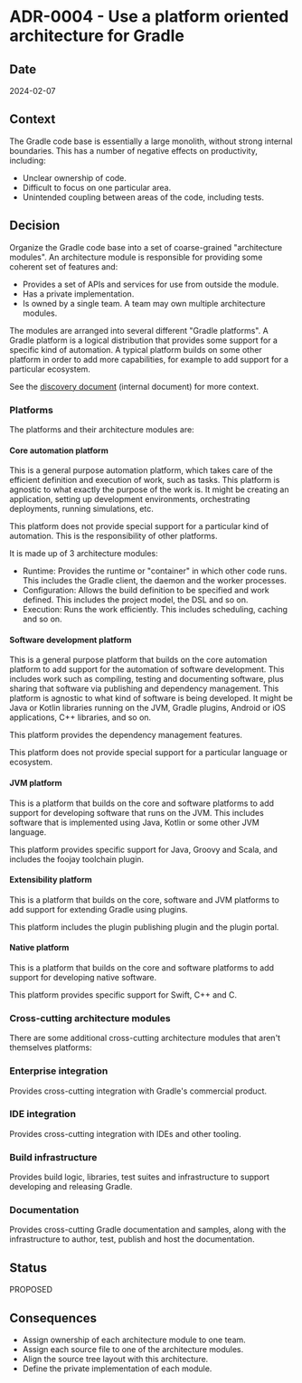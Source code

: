 # ADR-0004 - Use a platform oriented architecture for Gradle

## Date

2024-02-07

## Context

The Gradle code base is essentially a large monolith, without strong internal boundaries.
This has a number of negative effects on productivity, including:

- Unclear ownership of code.
- Difficult to focus on one particular area.
- Unintended coupling between areas of the code, including tests.

## Decision

Organize the Gradle code base into a set of coarse-grained "architecture modules".
An architecture module is responsible for providing some coherent set of features and:

- Provides a set of APIs and services for use from outside the module.
- Has a private implementation.
- Is owned by a single team. A team may own multiple architecture modules.

The modules are arranged into several different "Gradle platforms".
A Gradle platform is a logical distribution that provides some support for a specific kind of automation.
A typical platform builds on some other platform in order to add more capabilities, for example to add support for a particular ecosystem.

See the [discovery document](https://docs.google.com/document/d/1-oKG23gLdx2D2uJvzir31AhDFyqSf81LDESfKKCU28c/edit#heading=h.pps74pn68uvk) (internal document) for more context.

### Platforms

The platforms and their architecture modules are:

#### Core automation platform

This is a general purpose automation platform, which takes care of the efficient definition and execution of work, such as tasks.
This platform is agnostic to what exactly the purpose of the work is.
It might be creating an application, setting up development environments, orchestrating deployments, running simulations, etc.

This platform does not provide special support for a particular kind of automation. This is the responsibility of other platforms. 

It is made up of 3 architecture modules:

- Runtime: Provides the runtime or "container" in which other code runs. This includes the Gradle client, the daemon and the worker processes.
- Configuration: Allows the build definition to be specified and work defined. This includes the project model, the DSL and so on.
- Execution: Runs the work efficiently. This includes scheduling, caching and so on.

#### Software development platform

This is a general purpose platform that builds on the core automation platform to add support for the automation of software development.
This includes work such as compiling, testing and documenting software, plus sharing that software via publishing and dependency management.
This platform is agnostic to what kind of software is being developed.
It might be Java or Kotlin libraries running on the JVM, Gradle plugins, Android or iOS applications, C++ libraries, and so on.

This platform provides the dependency management features.

This platform does not provide special support for a particular language or ecosystem.

#### JVM platform

This is a platform that builds on the core and software platforms to add support for developing software that runs on the JVM.
This includes software that is implemented using Java, Kotlin or some other JVM language.

This platform provides specific support for Java, Groovy and Scala, and includes the foojay toolchain plugin. 

#### Extensibility platform

This is a platform that builds on the core, software and JVM platforms to add support for extending Gradle using plugins.

This platform includes the plugin publishing plugin and the plugin portal.

#### Native platform

This is a platform that builds on the core and software platforms to add support for developing native software.

This platform provides specific support for Swift, C++ and C.

### Cross-cutting architecture modules

There are some additional cross-cutting architecture modules that aren't themselves platforms:

### Enterprise integration

Provides cross-cutting integration with Gradle's commercial product.

### IDE integration

Provides cross-cutting integration with IDEs and other tooling.

### Build infrastructure

Provides build logic, libraries, test suites and infrastructure to support developing and releasing Gradle.

### Documentation

Provides cross-cutting Gradle documentation and samples, along with the infrastructure to author, test, publish and host the documentation.

## Status

PROPOSED

## Consequences

- Assign ownership of each architecture module to one team.
- Assign each source file to one of the architecture modules.
- Align the source tree layout with this architecture.
- Define the private implementation of each module.
